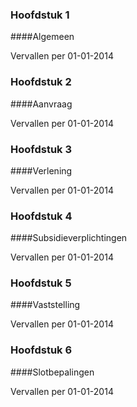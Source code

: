<meta http-equiv='Content-Type' content='text/html; charset=utf-8' />

### Hoofdstuk  1  

####Algemeen

Vervallen per 01-01-2014 

### Hoofdstuk  2  

####Aanvraag

Vervallen per 01-01-2014 

### Hoofdstuk  3  

####Verlening

Vervallen per 01-01-2014 

### Hoofdstuk  4  

####Subsidieverplichtingen

Vervallen per 01-01-2014 

### Hoofdstuk  5  

####Vaststelling

Vervallen per 01-01-2014 

### Hoofdstuk  6  

####Slotbepalingen

Vervallen per 01-01-2014 

